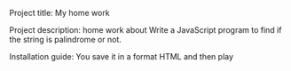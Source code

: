 Project title:
My home work


Project description: 
home work about Write a JavaScript program to find if the string is palindrome or not.



Installation guide:
 You save it in a format HTML and then play 
